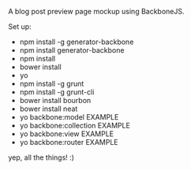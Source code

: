 A blog post preview page mockup using BackboneJS.

Set up:

* npm install -g generator-backbone
* npm install generator-backbone
* npm install
* bower install
* yo
* npm install -g grunt
* npm install -g grunt-cli
* bower install bourbon
* bower install neat
* yo backbone:model EXAMPLE
* yo backbone:collection EXAMPLE
* yo backbone:view EXAMPLE
* yo backbone:router EXAMPLE

yep, all the things! :)